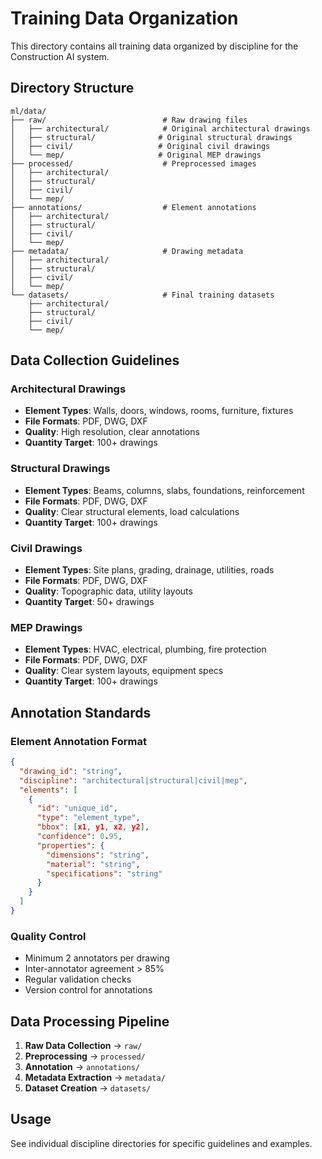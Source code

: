 # Training Data Organization

This directory contains all training data organized by discipline for the Construction AI system.

## Directory Structure

```
ml/data/
├── raw/                          # Raw drawing files
│   ├── architectural/            # Original architectural drawings
│   ├── structural/              # Original structural drawings  
│   ├── civil/                   # Original civil drawings
│   └── mep/                     # Original MEP drawings
├── processed/                    # Preprocessed images
│   ├── architectural/
│   ├── structural/
│   ├── civil/
│   └── mep/
├── annotations/                  # Element annotations
│   ├── architectural/
│   ├── structural/
│   ├── civil/
│   └── mep/
├── metadata/                     # Drawing metadata
│   ├── architectural/
│   ├── structural/
│   ├── civil/
│   └── mep/
└── datasets/                     # Final training datasets
    ├── architectural/
    ├── structural/
    ├── civil/
    └── mep/
```

## Data Collection Guidelines

### Architectural Drawings
- **Element Types**: Walls, doors, windows, rooms, furniture, fixtures
- **File Formats**: PDF, DWG, DXF
- **Quality**: High resolution, clear annotations
- **Quantity Target**: 100+ drawings

### Structural Drawings  
- **Element Types**: Beams, columns, slabs, foundations, reinforcement
- **File Formats**: PDF, DWG, DXF
- **Quality**: Clear structural elements, load calculations
- **Quantity Target**: 100+ drawings

### Civil Drawings
- **Element Types**: Site plans, grading, drainage, utilities, roads
- **File Formats**: PDF, DWG, DXF
- **Quality**: Topographic data, utility layouts
- **Quantity Target**: 50+ drawings

### MEP Drawings
- **Element Types**: HVAC, electrical, plumbing, fire protection
- **File Formats**: PDF, DWG, DXF
- **Quality**: Clear system layouts, equipment specs
- **Quantity Target**: 100+ drawings

## Annotation Standards

### Element Annotation Format
```json
{
  "drawing_id": "string",
  "discipline": "architectural|structural|civil|mep",
  "elements": [
    {
      "id": "unique_id",
      "type": "element_type",
      "bbox": [x1, y1, x2, y2],
      "confidence": 0.95,
      "properties": {
        "dimensions": "string",
        "material": "string",
        "specifications": "string"
      }
    }
  ]
}
```

### Quality Control
- Minimum 2 annotators per drawing
- Inter-annotator agreement > 85%
- Regular validation checks
- Version control for annotations

## Data Processing Pipeline

1. **Raw Data Collection** → `raw/`
2. **Preprocessing** → `processed/`
3. **Annotation** → `annotations/`
4. **Metadata Extraction** → `metadata/`
5. **Dataset Creation** → `datasets/`

## Usage

See individual discipline directories for specific guidelines and examples. 